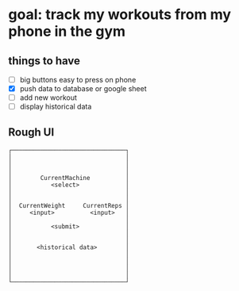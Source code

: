 # goal: track my workouts from my phone in the gym

## things to have

- [ ] big buttons easy to press on phone
- [x] push data to database or google sheet
- [ ] add new workout
- [ ] display historical data

## Rough UI

```
┌────────────────────────────────┐
│                                │
│                                │
│                                │
│        CurrentMachine          │
│           <select>             │
│                                │
│                                │
│  CurrentWeight     CurrentReps │
│     <input>          <input>   │
│                                │
│           <submit>             │
│                                │
│                                │
│       <historical data>        │
│                                │
│                                │
│                                │
│                                │
└────────────────────────────────┘
```
